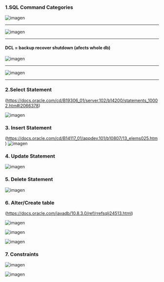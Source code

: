 ### 1.SQL Command Categories


![imagen](https://user-images.githubusercontent.com/63612112/206795944-681380d8-7976-4391-96e2-5924d777d703.png)

***

![imagen](https://user-images.githubusercontent.com/63612112/206796283-abb5c81b-ff87-4a1e-a54b-be02c25832b5.png)
***
#### DCL = backup recover shutdown (afects whole db)

![imagen](https://user-images.githubusercontent.com/63612112/206796446-a698b895-10d3-43c7-b8cc-d3e3b5e05a14.png)

***
![imagen](https://user-images.githubusercontent.com/63612112/206796875-91d9ba1f-73bd-4d4e-ae0b-f38e1dd67cf8.png)

***
### 2.Select Statement
(https://docs.oracle.com/cd/B19306_01/server.102/b14200/statements_10002.htm#i2066378)

![imagen](https://user-images.githubusercontent.com/63612112/206798292-079fc3a1-e902-4e8c-999c-a451f49e1ef6.png)

### 3. Insert Statement

(https://docs.oracle.com/cd/B14117_01/appdev.101/b10807/13_elems025.htm)
![imagen](https://user-images.githubusercontent.com/63612112/206799263-75977b2e-64a1-47c2-9c3f-d6f16054e90a.png)


### 4. Update Statement


![imagen](https://user-images.githubusercontent.com/63612112/206800164-6955d9f9-c7af-4d19-b59e-7868ce5188b7.png)

### 5. Delete Statement

![imagen](https://user-images.githubusercontent.com/63612112/206800463-fde3bb0a-aead-4c1d-932a-209d926c883b.png)

### 6. Alter/Create table
(https://docs.oracle.com/javadb/10.8.3.0/ref/rrefsqlj24513.html)

![imagen](https://user-images.githubusercontent.com/63612112/206802615-278c071b-6f4b-4a69-a6ab-cc76baf3ed5a.png)

![imagen](https://user-images.githubusercontent.com/63612112/206803023-d0815901-3a54-48f5-b1be-73053e0cb379.png)

![imagen](https://user-images.githubusercontent.com/63612112/206803537-1f70c511-7953-4e83-a782-733b3d89486d.png)

### 7. Constraints

![imagen](https://user-images.githubusercontent.com/63612112/206804387-8985e6fa-922e-48ed-b82a-921c5e606619.png)

![imagen](https://user-images.githubusercontent.com/63612112/206804439-685ecc18-9b1c-4f0e-b9de-e6e5d3522e81.png)


